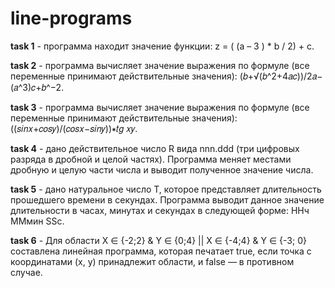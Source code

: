 # line-programs
**task 1** - программа находит значение функции: z = ( (a – 3 ) * b / 2) + c.

**task 2** - программа вычисляет значение выражения по формуле (все переменные принимают действительные значения): (𝑏+√(𝑏^2+4𝑎𝑐))/2𝑎−(𝑎^3)𝑐+𝑏^−2.

**task 3** - программа вычисляет значение выражения по формуле (все переменные принимают действительные значения): ((𝑠𝑖𝑛𝑥+𝑐𝑜𝑠𝑦)/(𝑐𝑜𝑠𝑥−𝑠𝑖𝑛𝑦))∗𝑡𝑔 𝑥𝑦.

**task 4** - дано действительное число R вида nnn.ddd (три цифровых разряда в дробной и целой частях). Программа меняет местами дробную и целую части числа и выводит полученное значение числа.

**task 5** - дано натуральное число Т, которое представляет длительность прошедшего времени в секундах. Программа выводит данное значение длительности в часах, минутах и секундах в следующей форме: ННч ММмин SSc.

**task 6** - Для области X ∈ {-2;2} & Y ∈ {0;4} || X ∈ {-4;4} & Y ∈ {-3; 0} составлена линейная программа, которая печатает true, если точка с координатами (х, у) принадлежит области, и false — в противном случае.
